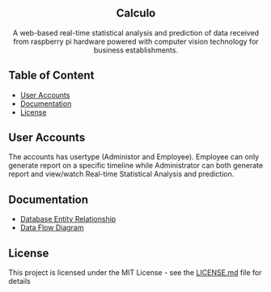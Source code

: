 
<h2 align="center">Calculo</h2>

<p align="center">
    A web-based real-time statistical analysis and prediction of data received from raspberry pi hardware powered with computer vision technology for business establishments.
</p>

## Table of Content
* [User Accounts](#user-accounts)
* [Documentation](#documentation)
* [License](#license)

## User Accounts
The accounts has usertype (Administor and Employee). Employee can only generate report on a specific timeline while Administrator can both generate report and view/watch Real-time Statistical Analysis and prediction.

## Documentation
* [Database Entity Relationship](docs/erd.md)
* [Data Flow Diagram](docs/dfd.md)

## License
This project is licensed under the MIT License - see the [LICENSE.md](LICENSE.md) file for details